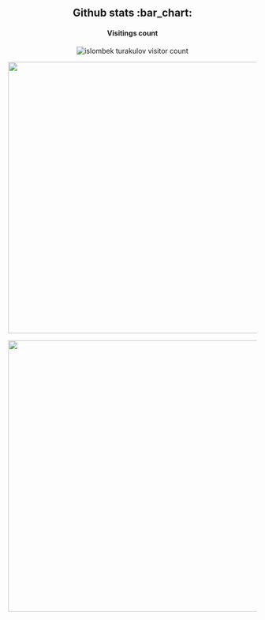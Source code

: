 <h2 align="center">Github stats :bar_chart:</h2>
<h4 align="center">Visitings count</h4>

<p align="center"><img src="https://profile-counter.glitch.me/{kkkoltunov}/count.svg" alt="islombek turakulov visitor count" /></p>

<p align="center"><img width="550px" src="https://github-readme-stats.vercel.app/api/top-langs/?username=kkkoltunov&langs_count=10&hide=html&layout=compact&hide_border=true&hide_title=true&theme=radical" /></p>

<p align="center"><img width="550px" src="https://github-readme-stats.vercel.app/api?username=kkkoltunov&show_icons=true&theme=dark" /></p>